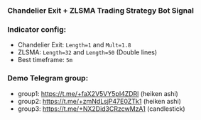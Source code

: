  ### Chandelier Exit + ZLSMA Trading Strategy Bot Signal

### Indicator config:
- Chandelier Exit: `Length=1` and `Mult=1.8`
- ZLSMA: `Length=32` and `Length=50` (Double lines)
- Best timeframe: `5m`

### Demo Telegram group:
- group1: https://t.me/+faX2V5VY5pI4ZDRl (heiken ashi)
- group2: https://t.me/+zmNdLsjP47E0ZTk1 (heiken ashi)
- group3: https://t.me/+NX2Did3CRzcwMzA1 (candlestick)
